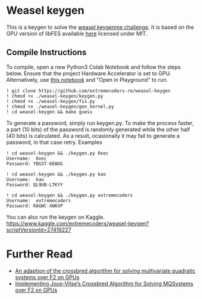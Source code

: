 # Weasel keygen

This is a keygen to solve the [weasel keygenme challenge](https://forum.tuts4you.com/topic/38604-weasel-by-kao/). It is based on the GPU version of libFES available [here](http://www.polycephaly.org/projects/forcemq/index.shtml) licensed under MIT.


## Compile Instructions

To compile, open a new Python3 Colab Notebook and follow the steps below. Ensure that the project Hardware Accelerator  is set to GPU. Alternatively, use [this notebook](https://colab.research.google.com/drive/1ncoLENvfWLTMF-7hTzWdBOv9ZpBxEKxC) and "Open in Playground" to run.

```
! git clone https://github.com/extremecoders-re/weasel-keygen
! chmod +x ./weasel-keygen/keygen.py
! chmod +x ./weasel-keygen/fix.py
! chmod +x ./weasel-keygen/gen_kernel.py
! cd weasel-keygen && make guess
```

To generate a password, simply run keygen.py. To make the process faster, a part (10 bits) of the password is randomly generated while the other half (40 bits) is calculated. As a result, ocasionally it may fail to generate a password, in that case retry. Examples

```
! cd weasel-keygen && ./keygen.py 0xec
Username:  0xec
Password: YBG3T-6EWUG
```

```
! cd weasel-keygen && ./keygen.py kao
Username:  kao
Password: QL9UB-LTKYY
```

```
! cd weasel-keygen && ./keygen.py extremecoders
Username:  extremecoders
Password: RAGWC-XW6VP
```

You can also run the keygen on Kaggle. https://www.kaggle.com/extremecoders/weasel-keygen?scriptVersionId=27419227

# Further Read

- [An adaption of the crossbred algorithm for solving multivariate quadratic systems over F2 on GPUs](https://pure.tue.nl/ws/portalfiles/portal/91105984/NING.K_parallel_cb_v103.pdf)
- [Implementing Joux-Vitse’s Crossbred Algorithm for Solving MQSystems over F2 on GPUs](https://eprint.iacr.org/2017/1181.pdf)